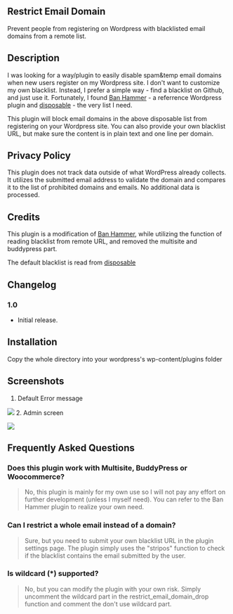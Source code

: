 ## Restrict Email Domain
Prevent people from registering on Wordpress with blacklisted email domains from a remote list.

## Description

I was looking for a way/plugin to easily disable spam&temp email domains when new users register on my Wordpress site. I don't want to customize my own blacklist. Instead, I prefer a simple way - find a blacklist on Github, and just use it. Fortunately, I found [Ban Hammer](https://wordpress.org/plugins/ban-hammer/) - a referrence Wordpress plugin and [disposable](https://github.com/disposable/disposable) - the very list I need.

This plugin will block email domains in the above disposable list from registering on your Wordpress site. You can also provide your own blacklist URL, but make sure the content is in plain text and one line per domain.

## Privacy Policy

This plugin does not track data outside of what WordPress already collects. It utilizes the submitted email address to validate the domain and compares it to the list of prohibited domains and emails. No additional data is processed.

## Credits

This plugin is a modification of [Ban Hammer](https://wordpress.org/plugins/ban-hammer/), while utilizing the function of reading blacklist from remote URL, and removed the multisite and buddypress part.

The default blacklist is read from [disposable](https://github.com/disposable/disposable)

## Changelog

### 1.0
- Initial release.

## Installation
Copy the whole directory into your wordpress's wp-content/plugins folder

## Screenshots

1. Default Error message

![](https://github.com/dale0525/image_host/raw/master/restrict-email-domain-screenshot-1.png)
2. Admin screen

![](https://github.com/dale0525/image_host/raw/master/restrict-email-domain-screenshot-2.png)

## Frequently Asked Questions
### Does this plugin work with Multisite, BuddyPress or Woocommerce?
> No, this plugin is mainly for my own use so I will not pay any effort on further development (unless I myself need). You can refer to the Ban Hammer plugin to realize your own need.

### Can I restrict a whole email instead of a domain?
> Sure, but you need to submit your own blacklist URL in the plugin settings page. The plugin simply uses the "stripos" function to check if the blacklist contains the email submitted by the user.

### Is wildcard (*) supported?
> No, but you can modify the plugin with your own risk. Simply uncomment the wildcard part in the restrict_email_domain_drop function and comment the don't use wildcard part.